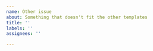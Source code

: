 ```yaml
---
name: Other issue
about: Something that doesn't fit the other templates
title: ''
labels: ''
assignees: ''

---
```



